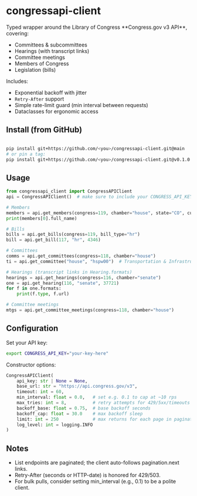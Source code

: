 # congressapi-client

Typed wrapper around the Library of Congress \*\*Congress.gov v3 API\*\*, covering:

- Committees \& subcommittees
- Hearings (with transcript links)
- Committee meetings
- Members of Congress
- Legislation (bills)

Includes:

- Exponential backoff with jitter
- `Retry-After` support
- Simple rate-limit guard (min interval between requests)
- Dataclasses for ergonomic access


## Install (from GitHub)

```bash

pip install git+https://github.com/<you>/congressapi-client.git@main
# or pin a tag:
pip install git+https://github.com/<you>/congressapi-client.git@v0.1.0

```


## Usage
```python
from congressapi_client import CongressAPIClient
api = CongressAPIClient()  # make sure to include your CONGRESS_API_KEY

# Members
members = api.get_members(congress=119, chamber="house", state="CO", current=True)
print(members[0].full_name)

# Bills
bills = api.get_bills(congress=119, bill_type="hr")
bill = api.get_bill(117, "hr", 4346)

# Committees
comms = api.get_committees(congress=118, chamber="house")
ti = api.get_committee("house", "hspw00")  # Transportation & Infrastructure

# Hearings (transcript links in Hearing.formats)
hearings = api.get_hearings(congress=116, chamber="senate")
one = api.get_hearing(116, "senate", 37721)
for f in one.formats:
    print(f.type, f.url)

# Committee meetings
mtgs = api.get_committee_meetings(congress=118, chamber="house")
```

## Configuration

Set your API key:
```bash
export CONGRESS_API_KEY="your-key-here"
```

Constructor options:
```python
CongressAPIClient(
    api_key: str | None = None,
    base_url: str = "https://api.congress.gov/v3",
    timeout: int = 60,
    min_interval: float = 0.0,   # set e.g. 0.1 to cap at ~10 rps
    max_tries: int = 8,          # retry attempts for 429/5xx/timeouts
    backoff_base: float = 0.75,  # base backoff seconds
    backoff_cap: float = 30.0    # max backoff sleep
    limit: int = 250             # max returns for each page in paginated responses
    log_level: int = logging.INFO
)
```

## Notes
- List endpoints are paginated; the client auto-follows pagination.next links.
- Retry-After (seconds or HTTP-date) is honored for 429/503.
- For bulk pulls, consider setting min_interval (e.g., 0.1) to be a polite client.
